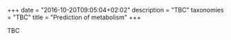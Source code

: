 +++
date = "2016-10-20T09:05:04+02:02"
description = "TBC"
taxonomies = "TBC"
title = "Prediction of metabolism"
+++

TBC
